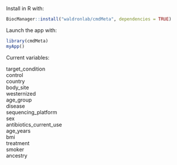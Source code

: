 

Install in R with: 

```r
BiocManager::install("waldronlab/cmdMeta", dependencies = TRUE)
```

Launch the app with:

```r
library(cmdMeta)
myApp()
```


Current variables:

target_condition  
control  
country  
body_site  
westernized  
age_group  
disease  
sequencing_platform  
sex  
antibiotics_current_use  
age_years  
bmi  
treatment  
smoker  
ancestry  
